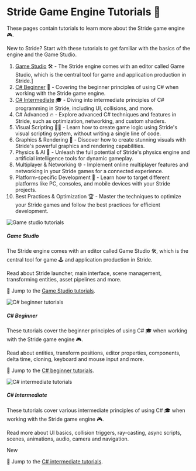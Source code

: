 # Stride Game Engine Tutorials 🚀
These pages contain tutorials to learn more about the Stride game engine 🎮.

New to Stride? Start with these tutorials to get familiar with the basics of the engine and the Game Studio.

1. [Game Studio](gamestudio/index.md) 🛠️ - The Stride engine comes with an editor called Game Studio, which is the central tool for game and application production in Stride.]
1. [C# Beginner](csharpbeginner/index.md) 🌱 - Covering the beginner principles of using C# when working with the Stride game engine.
1. [C# Intermediate](csharpintermediate/index.md) 🎓 - Diving into intermediate principles of C# programming in Stride, including UI, collisions, and more.
1. C# Advanced 🔥 - Explore advanced C# techniques and features in Stride, such as optimization, networking, and custom shaders.
1. Visual Scripting 🧙‍♂️ - Learn how to create game logic using Stride's visual scripting system, without writing a single line of code.
1. Graphics & Rendering 🌈 - Discover how to create stunning visuals with Stride's powerful graphics and rendering capabilities.
1. Physics & AI 🤖 - Unleash the full potential of Stride's physics engine and artificial intelligence tools for dynamic gameplay.
1. Multiplayer & Networking 🌐 - Implement online multiplayer features and networking in your Stride games for a connected experience.
1. Platform-specific Development 🎯 - Learn how to target different platforms like PC, consoles, and mobile devices with your Stride projects.
1. Best Practices & Optimization 🏆 - Master the techniques to optimize your Stride games and follow the best practices for efficient development.

<div class="row g-4 mb-4">
    <div class="col-md-6">
        <div class="card h-100">
            <img src="media/gamestudio.jpg" class="card-img-top" alt="Game studio tutorials">
            <div class="card-body">
                <h5 class="card-title">Game Studio</h5>
                <p class="card-text">The Stride engine comes with an editor called Game Studio 🛠️, which is the central tool for game 🕹️ and application production in Stride.</p>
                <p>Read about Stride launcher, main interface, scene management, transforming entities, asset pipelines and more.</p>
            </div>
            <p class="px-3 mb-4">🚀 Jump to the <a class="stretched-link" href="gamestudio/index.md">Game Studio tutorials</a>.</p>
        </div>
    </div>
    <div class="col-md-6">
        <div class="card h-100">
            <img src="media/csharp-beginner.png" class="card-img-top" alt="C# beginner tutorials">
            <div class="card-body">
                <h5 class="card-title">C# Beginner</h5>
                <p class="card-text">These tutorials cover the beginner principles of using C# 🎓 when working with the Stride game engine 🎮.</p>
                <p>Read about entities, transform positions, editor properties, components, delta time, cloning, keyboard and mouse input and more.</p>
            </div>
            <p class="px-3 mb-4">🚀 Jump to the <a class="stretched-link" href="csharpbeginner/index.md">C# beginner tutorials</a>.</p>
        </div>
    </div>
</div>
<div class="row">
    <div class="col-md-6">
        <div class="card h-100">
            <img src="media/csharp-intermediate.png" class="card-img-top" alt="C# intermediate tutorials">
            <div class="card-body">
                <h5 class="card-title">C# Intermediate</h5>
                <p class="card-text">These tutorials cover various intermediate principles of using C# 🎓 when working with the Stride game engine 🎮.</p>
                <p>Read more about UI basics, collision triggers, ray-casting, async scripts, scenes, animations, audio, camera and navigation.</p>
                <p><span class="badge text-bg-success">New</span></p>
            </div>
            <p class="px-3 mb-4">🚀 Jump to the <a class="stretched-link" href="csharpintermediate/index.md">C# intermediate tutorials</a>.</p>
        </div>
    </div>
</div>